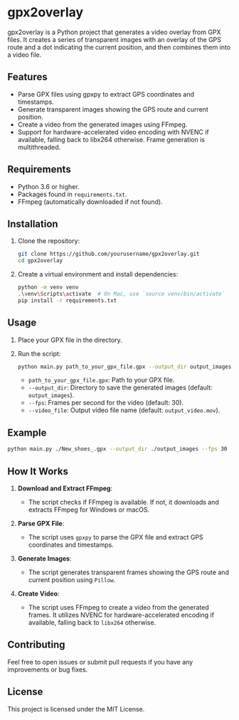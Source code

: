 # gpx2overlay

gpx2overlay is a Python project that generates a video overlay from GPX files. It creates a series of transparent images with an overlay of the GPS route and a dot indicating the current position, and then combines them into a video file.

## Features

- Parse GPX files using gpxpy to extract GPS coordinates and timestamps.
- Generate transparent images showing the GPS route and current position.
- Create a video from the generated images using FFmpeg.
- Support for hardware-accelerated video encoding with NVENC if available, falling back to libx264 otherwise. Frame generation is multithreaded.

## Requirements

- Python 3.6 or higher.
- Packages found in `requirements.txt`.
- FFmpeg (automatically downloaded if not found).

## Installation

1. Clone the repository:
   ```sh
   git clone https://github.com/yourusername/gpx2overlay.git
   cd gpx2overlay
   ```

2. Create a virtual environment and install dependencies:
   ```sh
   python -m venv venv
   .\venv\Scripts\activate  # On Mac, use `source venv/bin/activate`
   pip install -r requirements.txt
   ```

## Usage

1. Place your GPX file in the directory.

2. Run the script:
   ```sh
   python main.py path_to_your_gpx_file.gpx --output_dir output_images --fps 30 --video_file output_video.mov
   ```

   - `path_to_your_gpx_file.gpx`: Path to your GPX file.
   - `--output_dir`: Directory to save the generated images (default: `output_images`).
   - `--fps`: Frames per second for the video (default: 30).
   - `--video_file`: Output video file name (default: `output_video.mov`).

## Example

```sh
python main.py ./New_shoes_.gpx --output_dir ./output_images --fps 30 --video_file output_video.mov
```

## How It Works

1. **Download and Extract FFmpeg**:
   - The script checks if FFmpeg is available. If not, it downloads and extracts FFmpeg for Windows or macOS.
   
2. **Parse GPX File**:
   - The script uses `gpxpy` to parse the GPX file and extract GPS coordinates and timestamps.
   
3. **Generate Images**:
   - The script generates transparent frames showing the GPS route and current position using `Pillow`.
   
4. **Create Video**:
   - The script uses FFmpeg to create a video from the generated frames. It utilizes NVENC for hardware-accelerated encoding if available, falling back to `libx264` otherwise.

## Contributing

Feel free to open issues or submit pull requests if you have any improvements or bug fixes.

## License

This project is licensed under the MIT License.
